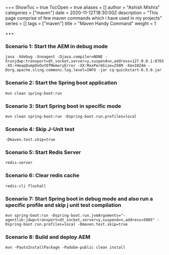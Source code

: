 +++
ShowToc = true
TocOpen = true
aliases = []
author = "Ashish Mishra"
categories = ["maven"]
date = 2020-11-12T18:30:00Z
description = "This page comprise of few maven commands which i have used in my projects"
series = []
tags = ["maven"]
title = "Maven Handy Command"
weight = 1

+++
### Scenario 1: Start the AEM in debug mode

    java -Xdebug -Xnoagent -Djava.compiler=NONE -Xrunjdwp:transport=dt_socket,server=y,suspend=n,address=127.0.0.1:8765 -XX:+HeapDumpOnOutOfMemoryError -XX:MaxPermSize=256M -Xmx1024m -Dorg.apache.sling.commons.log.level=INFO -jar cq-quickstart-6.5.0.jar

### Scenario 2: Start the Spring boot application 

	mvn clean spring-boot:run

### Scenario 3: Start Spring boot in specific mode

	mvn clean spring-boot:run -Dspring-boot.run.profiles=local

### Scenario 4: Skip J-Unit test

	-Dmaven.test.skip=true

### Scenario 5: Start Redis Server

	redis-server

### Scenario 6: Clear redis cache

	redis-cli flushall

### Scenario 7: Start Spring boot in debug mode and also run a specific profile and skip j unit test compilation 

	mvn spring-boot:run -Dspring-boot.run.jvmArguments="-agentlib:jdwp=transport=dt_socket,server=y,suspend=n,address=5005" -Dspring-boot.run.profiles=local -Dmaven.test.skip=true

### Scenario 8: Build and deploy AEM

	mvn -PautoInstallPackage -Padobe-public clean install